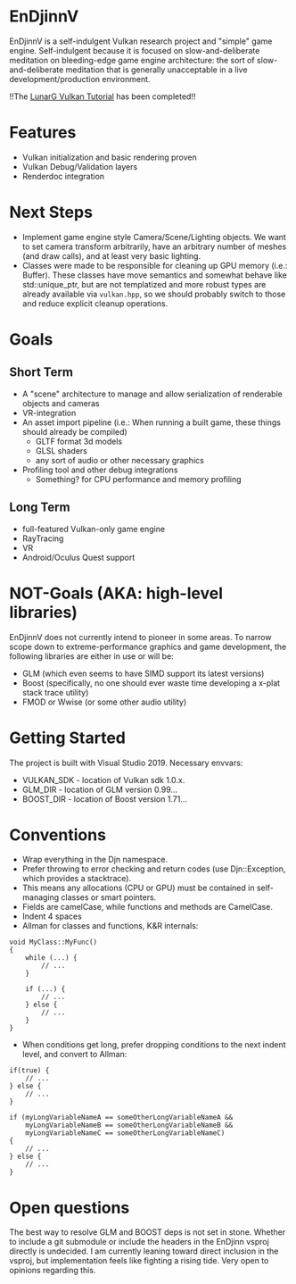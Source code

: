# EnDjinnV
EnDjinnV is a self-indulgent Vulkan research project and "simple" game engine. Self-indulgent because it is focused on slow-and-deliberate meditation on bleeding-edge game engine architecture: the sort of slow-and-deliberate meditation that is generally unacceptable in a live development/production environment.

!!The [LunarG Vulkan Tutorial](https://vulkan.lunarg.com/doc/sdk/1.1.114.0/windows/tutorial/html/index.html) has been completed!!

# Features
- Vulkan initialization and basic rendering proven
- Vulkan Debug/Validation layers
- Renderdoc integration

# Next Steps
- Implement game engine style Camera/Scene/Lighting objects. We want to set camera transform arbitrarily, have an arbitrary number of meshes (and draw calls), and at least very basic lighting.
- Classes were made to be responsible for cleaning up GPU memory (i.e.: Buffer). These classes have move semantics and somewhat behave like std::unique_ptr, but are not templatized and more robust types are already available via `vulkan.hpp`, so we should probably switch to those and reduce explicit cleanup operations.

# Goals

## Short Term
- A "scene" architecture to manage and allow serialization of renderable objects and cameras
- VR-integration
- An asset import pipeline (i.e.: When running a built game, these things should already be compiled)
  - GLTF format 3d models
  - GLSL shaders
  - any sort of audio or other necessary graphics
- Profiling tool and other debug integrations
  - Something? for CPU performance and memory profiling
  
## Long Term
- full-featured Vulkan-only game engine
- RayTracing
- VR
- Android/Oculus Quest support
  
# NOT-Goals (AKA: high-level libraries)
EnDjinnV does not currently intend to pioneer in some areas. To narrow scope down to extreme-performance graphics and game development, the following libraries are either in use or will be:
- GLM (which even seems to have SIMD support its latest versions)
- Boost (specifically, no one should ever waste time developing a x-plat stack trace utility)
- FMOD or Wwise (or some other audio utility)

# Getting Started
The project is built with Visual Studio 2019.
Necessary envvars:
- VULKAN_SDK - location of Vulkan sdk 1.0.x.
- GLM_DIR - location of GLM version 0.99...
- BOOST_DIR - location of Boost version 1.71...

# Conventions
- Wrap everything in the Djn namespace.
- Prefer throwing to error checking and return codes (use Djn::Exception, which provides a stacktrace).
- This means any allocations (CPU or GPU) must be contained in self-managing classes or smart pointers.
- Fields are camelCase, while functions and methods are CamelCase.
- Indent 4 spaces
- Allman for classes and functions, K&R internals:
```
void MyClass::MyFunc()
{
    while (...) {
        // ...
    }

    if (...) {
        // ...
    } else {
        // ...
    }
}
```
- When conditions get long, prefer dropping conditions to the next indent level, and convert to Allman:
```
if(true) {
    // ...
} else {
    // ...
}

if (myLongVariableNameA == someOtherLongVariableNameA &&
    myLongVariableNameB == someOtherLongVariableNameB &&
    myLongVariableNameC == someOtherLongVariableNameC)
{
    // ...
} else {
    // ...
}
```


# Open questions
The best way to resolve GLM and BOOST deps is not set in stone. Whether to include a git submodule or include the headers in the EnDjinn vsproj directly is undecided. I am currently leaning toward direct inclusion in the vsproj, but implementation feels like fighting a rising tide. Very open to opinions regarding this.
